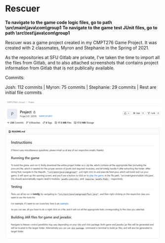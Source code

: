 # Rescuer

**To navigate to the game code logic files, go to path \src\main\java\com\group1**
**To navigate to the game test JUnit files, go to path \src\test\java\com\group1**


Rescuer was a game project created in my CMPT276 Game Project. It was created with 2 classmates, Myron and Stephanie in the Spring of 2021. 

As the repositories at SFU Gitlab are private, I've taken the time to import all the files from Gitlab, and to also attached screenshots that contains project information from Gitlab that is not publically available.

Commits:

Josh: 112 commits | 
Myron: 75 commits | 
Stephanie: 29 commits | Rest are initial file commits


![Alt text](https://github.com/joshxgchen/Rescuer/blob/main/gitlab2.PNG?raw=true "Test")
![Alt text](https://github.com/joshxgchen/Rescuer/blob/main/gitlab.PNG?raw=true "Test")
